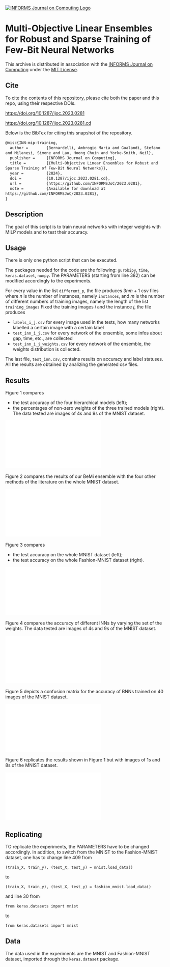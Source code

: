[![INFORMS Journal on Computing Logo](https://INFORMSJoC.github.io/logos/INFORMS_Journal_on_Computing_Header.jpg)](https://pubsonline.informs.org/journal/ijoc)

# Multi-Objective Linear Ensembles for Robust and Sparse Training of Few-Bit Neural Networks

This archive is distributed in association with the [INFORMS Journal on
Computing](https://pubsonline.informs.org/journal/ijoc) under the [MIT License](LICENSE).


## Cite

To cite the contents of this repository, please cite both the paper and this repo, using their respective DOIs.

https://doi.org/10.1287/ijoc.2023.0281

https://doi.org/10.1287/ijoc.2023.0281.cd

Below is the BibTex for citing this snapshot of the repository.

```
@misc{INN-mip-training,
  author =        {Bernardelli, Ambrogio Maria and Gualandi, Stefano and Milanesi, Simone and Lau, Hoong Chuin and Yorke-Smith, Neil},
  publisher =     {INFORMS Journal on Computing},
  title =         {{Multi-Objective Linear Ensembles for Robust and Sparse Training of Few-Bit Neural Networks}},
  year =          {2024},
  doi =           {10.1287/ijoc.2023.0281.cd},
  url =           {https://github.com/INFORMSJoC/2023.0281},
  note =          {Available for download at https://github.com/INFORMSJoC/2023.0281},
}  
```

## Description

The goal of this script is to train neural networks with integer weights with MILP models and to test their accuracy.

## Usage

There is only one python script that can be executed.

The packages needed for the code are the following: `gurobipy`, `time`, `keras.dataset`, `numpy`. The PARAMETERS (starting from line 382) can be modified accordingly to the experiments.

For every value in the list `different_p`, the file produces 3*nm* + 1 csv files
where *n* is the number of instances, namely `instances`, and *m* is the number of different numbers of
training images, namely the length of the list `training_images`
Fixed the training images *i* and the instance *j*, the file produces
- `labels_i_j.csv`
    for every image used in the tests, how many networks labelled a certain image with a certain label
- `test_inn_i_j.csv`
    for every network of the ensemble, some infos about gap, time, etc., are collected
- `test_inn_i_j_weights.csv`
    for every network of the ensemble, the weights distribution is collected.
  
The last file, `test_inn.csv`, contains results on accuracy and label statuses. All the results are obtained by analizing the generated csv files.

## Results

Figure 1 compares
* the test accuracy of the four hierarchical models (left);
* the percentages of non-zero weights of the three trained models (right).
The data tested are images of 4s and 9s of the MNIST dataset.

![Figure 1](results/Figure-1.pdf)

Figure 2 compares the results of our BeMi ensemble with the four other methods of the literature on the whole MNIST dataset.

![Figure 2](results/Figure-2.pdf)

Figure 3 compares
* the test accuracy on the whole MNIST dataset (left);
* the test accuracy on the whole Fashion-MNIST dataset (right).

![Figure 3](results/Figure-3.pdf)

Figure 4 compares the accuracy of different INNs by varying the set of the weights. The data tested are images of 4s and 9s of the MNIST dataset.

![Figure 4](results/Figure-4.pdf)

Figure 5 depicts a confusion matrix for the accuracy of BNNs trained on 40 images of the MNIST dataset. 

![Figure 5](results/Figure-5.pdf)

Figure 6 replicates the results shown in Figure 1 but with images of 1s and 8s of the MNIST dataset.

![Figure 6](results/Figure-6.pdf)

## Replicating

TO replicate the experiments, the PARAMETERS have to be changed accordingly. In addition, to switch from the MNIST to the Fashion-MNIST dataset, one has to change line 409 from 
```
(train_X, train_y), (test_X, test_y) = mnist.load_data()
```
to
```
(train_X, train_y), (test_X, test_y) = fashion_mnist.load_data()
```
and line 30 from
```
from keras.datasets import mnist
```
to
```
from keras.datasets import mnist
```


## Data

The data used in the experiments are the MNIST and Fashion-MNIST dataset, imported through the `keras.dataset` package.
